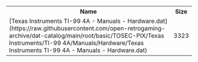 <table>
<tr><th>Name</th><th>Size</th></tr>
<tr><td>[Texas Instruments TI-99 4A - Manuals - Hardware.dat](https://raw.githubusercontent.com/open-retrogaming-archive/dat-catalog/main/root/basic/TOSEC-PIX/Texas Instruments/TI-99 4A/Manuals/Hardware/Texas Instruments TI-99 4A - Manuals - Hardware.dat)</td><td>3323</td></tr>
</table>
